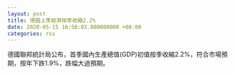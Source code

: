 ```yaml
---
layout: post
title: 德國上季經濟按季收縮2.2%
date: 2020-05-15 16:58:03.000000000 +08:00
categories: rss
---
```


德國聯邦統計局公布，首季國內生產總值(GDP)初值按季收縮2.2%，符合市場預期，按年下跌1.9%，跌幅大過預期。
